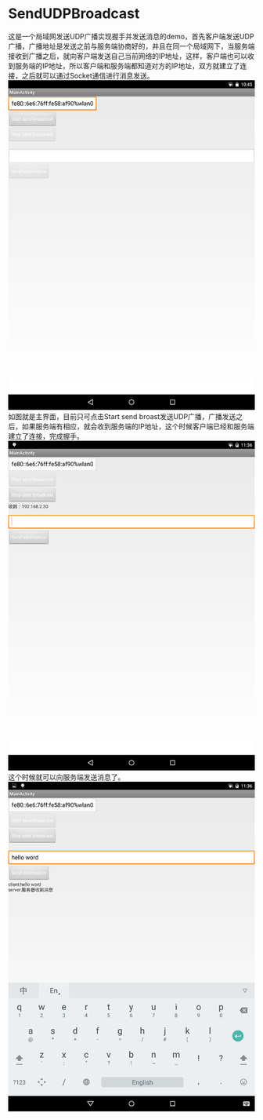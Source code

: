 # SendUDPBroadcast
这是一个局域网发送UDP广播实现握手并发送消息的demo，首先客户端发送UDP广播，广播地址是发送之前与服务端协商好的，并且在同一个局域网下，当服务端接收到广播之后，就向客户端发送自己当前网络的IP地址，这样，客户端也可以收到服务端的IP地址，所以客户端和服务端都知道对方的IP地址，双方就建立了连接，之后就可以通过Socket通信进行消息发送。
![image1](https://github.com/oscarhscc/SendUDPBroadcast/blob/master/app/src/main/res/drawable-xhdpi/Screenshot_1.png)
如图就是主界面，目前只可点击Start send broast发送UDP广播，广播发送之后，如果服务端有相应，就会收到服务端的IP地址，这个时候客户端已经和服务端建立了连接，完成握手。
![image2](https://github.com/oscarhscc/SendUDPBroadcast/blob/master/app/src/main/res/drawable-xhdpi/Screenshot_3.png)
这个时候就可以向服务端发送消息了。
![image2](https://github.com/oscarhscc/SendUDPBroadcast/blob/master/app/src/main/res/drawable-xhdpi/Screenshot_2.png)
